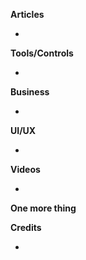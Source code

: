 **Articles**


* 

**Tools/Controls**

* 

**Business**

* 


**UI/UX**

* 


**Videos**

* 

**One more thing**


**Credits**

* 
